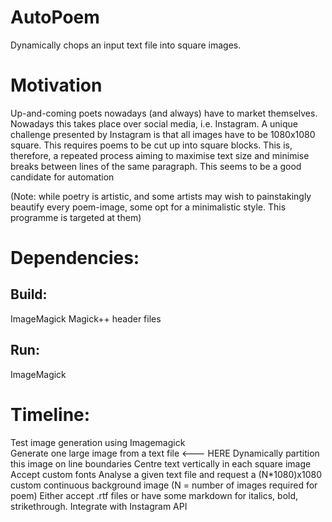 # AutoPoem
Dynamically chops an input text file into square images.

# Motivation
Up-and-coming poets nowadays (and always) have to market themselves. Nowadays this takes place over social media, i.e. Instagram. 
A unique challenge presented by Instagram is that all images have to be 1080x1080 square. This requires poems to be cut up into square blocks. 
This is, therefore, a repeated process aiming to maximise text size and minimise breaks between lines of the same paragraph.
This seems to be a good candidate for automation

(Note: while poetry is artistic, and some artists may wish to painstakingly beautify every poem-image, some opt for a minimalistic style. This programme is targeted at them)
# Dependencies:

## Build: 
ImageMagick
Magick++ header files

## Run:
ImageMagick

# Timeline:

Test image generation using Imagemagick   
Generate one large image from a text file <--- HERE
Dynamically partition this image on line boundaries
Centre text vertically in each square image
Accept custom fonts
Analyse a given text file and request a (N*1080)x1080 custom continuous background image (N = number of images required for poem)
Either accept .rtf files or have some markdown for italics, bold, strikethrough.
Integrate with Instagram API
